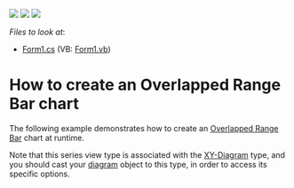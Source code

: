 <!-- default badges list -->
![](https://img.shields.io/endpoint?url=https://codecentral.devexpress.com/api/v1/VersionRange/128574087/12.2.4%2B)
[![](https://img.shields.io/badge/Open_in_DevExpress_Support_Center-FF7200?style=flat-square&logo=DevExpress&logoColor=white)](https://supportcenter.devexpress.com/ticket/details/E1219)
[![](https://img.shields.io/badge/📖_How_to_use_DevExpress_Examples-e9f6fc?style=flat-square)](https://docs.devexpress.com/GeneralInformation/403183)
<!-- default badges end -->
<!-- default file list -->
*Files to look at*:

* [Form1.cs](./CS/Series_OverlappedRangeBarChart/Form1.cs) (VB: [Form1.vb](./VB/Series_OverlappedRangeBarChart/Form1.vb))
<!-- default file list end -->
# How to create an Overlapped Range Bar chart


<p>The following example demonstrates how to create an <a href="http://devexpress.com/Help/Content.aspx?help=XtraCharts&document=CustomDocument2983.htm">Overlapped Range Bar</a> chart at runtime.</p><p>Note that this series view type is associated with the <a href="http://devexpress.com/Help/Content.aspx?help=XtraCharts&document=CustomDocument5908.htm">XY-Diagram</a> type, and you should cast your <a href="http://devexpress.com/Help/Content.aspx?help=XtraCharts&document=CustomDocument6017.htm">diagram</a> object to this type, in order to access its specific options.</p>

<br/>


